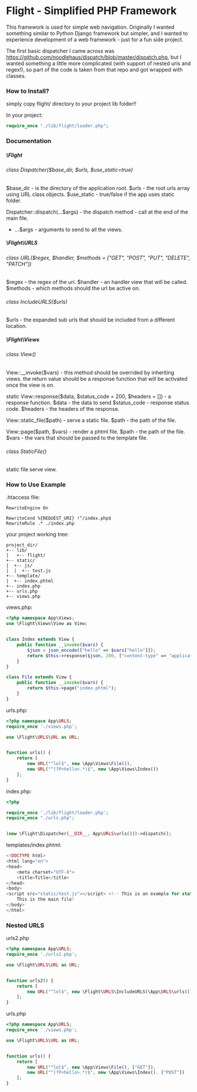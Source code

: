 # Flight - Simplified PHP Framework
This framework is used for simple web navigation.
Originally I wanted something similar to Python Django framework but simpler, 
and I wanted to experience development of a web framework - just for a fun side project.

The first basic dispatcher I came across was https://github.com/noodlehaus/dispatch/blob/master/dispatch.php,
but I wanted something a little more complicated (with support of nested uris and regex!),
so part of the code is taken from that repo and got wrapped with classes.  


### How to Install?
simply copy flight/ directory to your project lib folder!!

In your project:
```php
require_once "./lib/flight/loader.php";
```
### Documentation 

##### \Flight
###### class Dispatcher($base_dir, $urls, $use_static=true)
$base_dir - is the directory of the application root.
$urls - the root urls array using URL class objects.
$use_static - true/false if the app uses static folder.

Dispatcher::dispatch(...$args) - the dispatch method - call at the end of the main file.
- ...$args - arguments to send to all the views.


##### \Flight\URLS
###### class URL($regex, $handler, $methods = ["GET", "POST", "PUT", "DELETE", "PATCH"])
$regex - the regex of the uri.
$handler - an handler view that will be called.
$methods - which methods should the url be active on.

###### class IncludeURLS($urls)

$urls - the expanded sub urls that should be included from a different location.

##### \Flight\Views
###### class View()
View::__invoke($vars) - this method should be overrided by inheriting views.
the return value should be a response function that will be activated once the view is on.

static View::response($data, $status_code = 200, $headers = []) - a response function.
$data - the data to send
$status_code - response status code.
$headers - the headers of the response.

View::static_file($path) - serve a static file.
$path - the path of the file.

View::page($path, $vars) - render a phtml file.
$path - the path of the file.
$vars - the vars that should be passed to the template file.

###### class StaticFile() 
static file serve view.


### How to Use Example
.htaccess file:
```apacheconfig
RewriteEngine On

RewriteCond %{REQUEST_URI} !^/index.php$
RewriteRule .* ./index.php
```

your project working tree:

```
project_dir/
+-- lib/
|   +-- flight/
+-- static/
|  +-- js/
|  |  +-- test.js
+-- template/
|  +-- index.phtml
+-- index.php
+-- urls.php
+-- views.php
```

views.php:
```php
<?php namespace App\Views;
use \Flight\Views\View as View;


class Index extends View {
    public function __invoke($vars) {
        $json = json_encode(["hello" => $vars["hello"]]);
        return $this->response($json, 200, ["content-type" => "application/json"]);
    }
}

class File extends View {
    public function __invoke($vars) {
        return $this->page("index.phtml");
    }
}
```

urls.php:
```php
<?php namespace App\URLS;
require_once './views.php';

use \Flight\URLS\URL as URL;


function urls() {
    return [
        new URL("^lol$", new \App\Views\File()),
        new URL("^(?P<hello>.*)$", new \App\Views\Index())
    ];
}
```

index.php:
```php
<?php

require_once './lib/flight/loader.php';
require_once "./urls.php";


(new \Flight\Dispatcher(__DIR__, App\URLS\urls()))->dispatch();
```

templates/index.phtml:
```php
<!DOCTYPE html>
<html lang="en">
<head>
    <meta charset="UTF-8">
    <title>Title</title>
</head>
<body>
<script src="static/test.js"></script> <!-- This is an example for static file import -->
    This is the main file!
</body>
</html>
```

### Nested URLS
urls2.php
```php
<?php namespace App\URLS;
require_once './urls2.php';

use \Flight\URLS\URL as URL;


function urls2() {
    return [
        new URL("^lol$", new \Flight\URLS\IncludeURLS(\App\URLS\urls()))
    ];
}
```
urls.php
```php
<?php namespace App\URLS;
require_once './views.php';

use \Flight\URLS\URL as URL;


function urls() {
    return [
        new URL("^lol$", new \App\Views\File(), ["GET"]),
        new URL("^(?P<hello>.*)$", new \App\Views\Index(). ["POST"])
    ];
}
```
